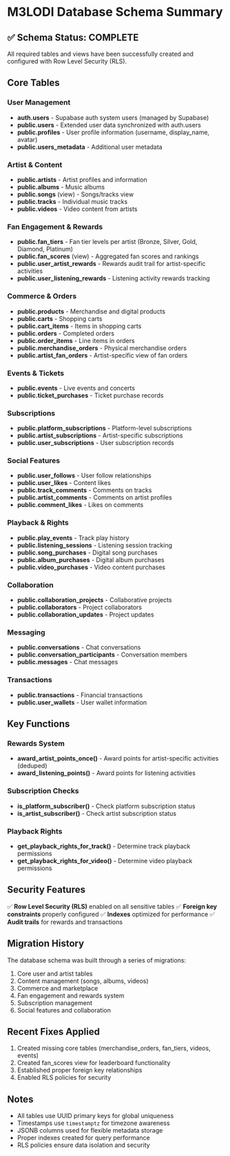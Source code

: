 # M3LODI Database Schema Summary

## ✅ Schema Status: COMPLETE

All required tables and views have been successfully created and configured with Row Level Security (RLS).

## Core Tables

### User Management
- **auth.users** - Supabase auth system users (managed by Supabase)
- **public.users** - Extended user data synchronized with auth.users
- **public.profiles** - User profile information (username, display_name, avatar)
- **public.users_metadata** - Additional user metadata

### Artist & Content
- **public.artists** - Artist profiles and information
- **public.albums** - Music albums
- **public.songs** (view) - Songs/tracks view
- **public.tracks** - Individual music tracks
- **public.videos** - Video content from artists

### Fan Engagement & Rewards
- **public.fan_tiers** - Fan tier levels per artist (Bronze, Silver, Gold, Diamond, Platinum)
- **public.fan_scores** (view) - Aggregated fan scores and rankings
- **public.user_artist_rewards** - Rewards audit trail for artist-specific activities
- **public.user_listening_rewards** - Listening activity rewards tracking

### Commerce & Orders
- **public.products** - Merchandise and digital products
- **public.carts** - Shopping carts
- **public.cart_items** - Items in shopping carts
- **public.orders** - Completed orders
- **public.order_items** - Line items in orders
- **public.merchandise_orders** - Physical merchandise orders
- **public.artist_fan_orders** - Artist-specific view of fan orders

### Events & Tickets
- **public.events** - Live events and concerts
- **public.ticket_purchases** - Ticket purchase records

### Subscriptions
- **public.platform_subscriptions** - Platform-level subscriptions
- **public.artist_subscriptions** - Artist-specific subscriptions
- **public.user_subscriptions** - User subscription records

### Social Features
- **public.user_follows** - User follow relationships
- **public.user_likes** - Content likes
- **public.track_comments** - Comments on tracks
- **public.artist_comments** - Comments on artist profiles
- **public.comment_likes** - Likes on comments

### Playback & Rights
- **public.play_events** - Track play history
- **public.listening_sessions** - Listening session tracking
- **public.song_purchases** - Digital song purchases
- **public.album_purchases** - Digital album purchases
- **public.video_purchases** - Video content purchases

### Collaboration
- **public.collaboration_projects** - Collaborative projects
- **public.collaborators** - Project collaborators
- **public.collaboration_updates** - Project updates

### Messaging
- **public.conversations** - Chat conversations
- **public.conversation_participants** - Conversation members
- **public.messages** - Chat messages

### Transactions
- **public.transactions** - Financial transactions
- **public.user_wallets** - User wallet information

## Key Functions

### Rewards System
- **award_artist_points_once()** - Award points for artist-specific activities (deduped)
- **award_listening_points()** - Award points for listening activities

### Subscription Checks
- **is_platform_subscriber()** - Check platform subscription status
- **is_artist_subscriber()** - Check artist subscription status

### Playback Rights
- **get_playback_rights_for_track()** - Determine track playback permissions
- **get_playback_rights_for_video()** - Determine video playback permissions

## Security Features

✅ **Row Level Security (RLS)** enabled on all sensitive tables
✅ **Foreign key constraints** properly configured
✅ **Indexes** optimized for performance
✅ **Audit trails** for rewards and transactions

## Migration History

The database schema was built through a series of migrations:
1. Core user and artist tables
2. Content management (songs, albums, videos)
3. Commerce and marketplace
4. Fan engagement and rewards system
5. Subscription management
6. Social features and collaboration

## Recent Fixes Applied

1. Created missing core tables (merchandise_orders, fan_tiers, videos, events)
2. Created fan_scores view for leaderboard functionality
3. Established proper foreign key relationships
4. Enabled RLS policies for security

## Notes

- All tables use UUID primary keys for global uniqueness
- Timestamps use `timestamptz` for timezone awareness
- JSONB columns used for flexible metadata storage
- Proper indexes created for query performance
- RLS policies ensure data isolation and security
